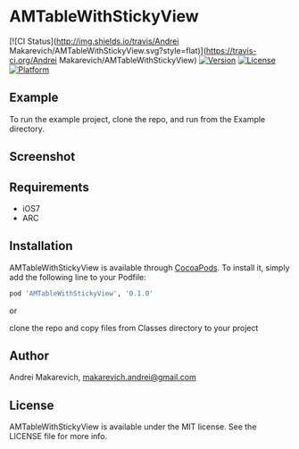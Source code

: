 # AMTableWithStickyView

[![CI Status](http://img.shields.io/travis/Andrei Makarevich/AMTableWithStickyView.svg?style=flat)](https://travis-ci.org/Andrei Makarevich/AMTableWithStickyView)
[![Version](https://img.shields.io/cocoapods/v/AMTableWithStickyView.svg?style=flat)](http://cocoapods.org/pods/AMTableWithStickyView)
[![License](https://img.shields.io/cocoapods/l/AMTableWithStickyView.svg?style=flat)](http://cocoapods.org/pods/AMTableWithStickyView)
[![Platform](https://img.shields.io/cocoapods/p/AMTableWithStickyView.svg?style=flat)](http://cocoapods.org/pods/AMTableWithStickyView)

## Example

To run the example project, clone the repo, and run from the Example directory.

## Screenshot


## Requirements
* iOS7
* ARC

## Installation

AMTableWithStickyView is available through [CocoaPods](http://cocoapods.org). To install
it, simply add the following line to your Podfile:

```ruby
pod 'AMTableWithStickyView', '0.1.0'
```

or

clone the repo and copy files from Classes directory to your project

## Author

Andrei Makarevich, makarevich.andrei@gmail.com

## License

AMTableWithStickyView is available under the MIT license. See the LICENSE file for more info.

